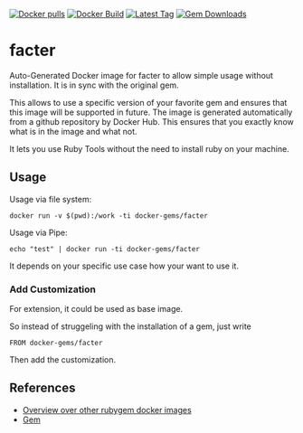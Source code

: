 [![Docker pulls](https://img.shields.io/docker/pulls/rubygem/facter.svg)](https://hub.docker.com/r/rubygem/facter/)
[![Docker Build](https://img.shields.io/docker/automated/rubygem/facter.svg)](https://hub.docker.com/r/rubygem/facter/)
[![Latest Tag](https://img.shields.io/github/tag/docker-rubygem/facter.svg)](https://hub.docker.com/r/rubygem/facter/)
[![Gem Downloads](https://img.shields.io/gem/dt/facter.svg)](https://rubygems.org/gems/facter/)
# facter

Auto-Generated Docker image for facter to allow simple usage without installation.
It is in sync with the original gem.

This allows to use a specific version of your favorite gem and ensures that this image will be supported in future.
The image is generated automatically from a github repository by Docker Hub.
This ensures that you exactly know what is in the image and what not.

It lets you use Ruby Tools without the need to install ruby on your machine.

## Usage

Usage via file system:

`docker run -v $(pwd):/work -ti docker-gems/facter`

Usage via Pipe:

`echo "test" | docker run -ti docker-gems/facter`

It depends on your specific use case how your want to use it.

### Add Customization

For extension, it could be used as base image.

So instead of struggeling with the installation of a gem, just write

`FROM docker-gems/facter`

Then add the customization.

## References

 - [Overview over other rubygem docker images](https://github.com/thinkbot/docker-rubygem)
 - [Gem](https://rubygems.org/gems/facter/)
